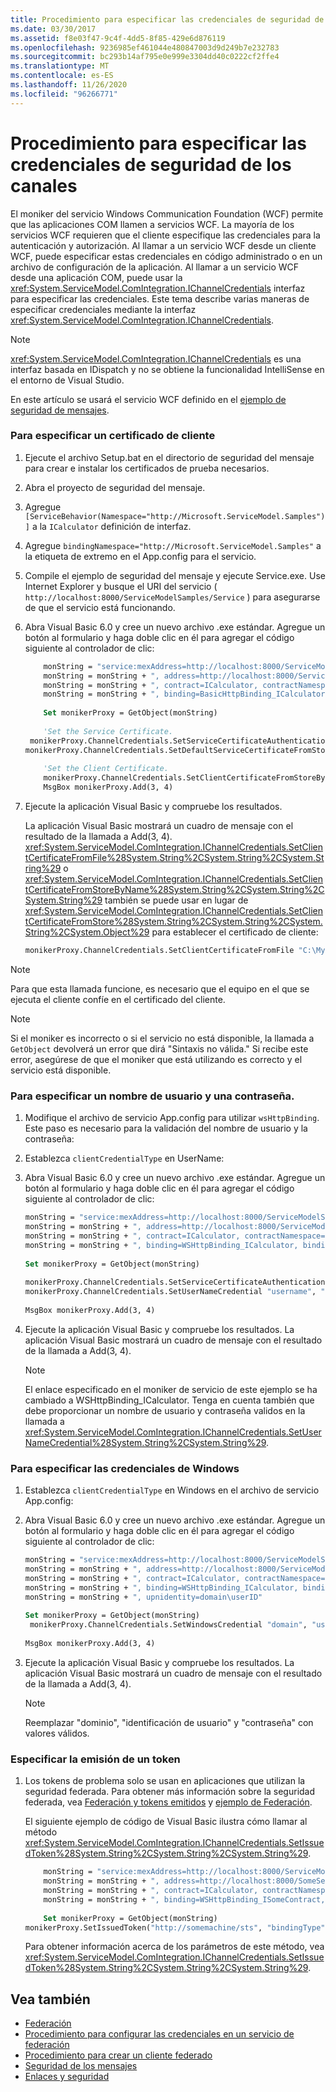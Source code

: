 ```yaml
---
title: Procedimiento para especificar las credenciales de seguridad de los canales
ms.date: 03/30/2017
ms.assetid: f8e03f47-9c4f-4dd5-8f85-429e6d876119
ms.openlocfilehash: 9236985ef461044e480847003d9d249b7e232783
ms.sourcegitcommit: bc293b14af795e0e999e3304dd40c0222cf2ffe4
ms.translationtype: MT
ms.contentlocale: es-ES
ms.lasthandoff: 11/26/2020
ms.locfileid: "96266771"
---
```

# <a name="how-to-specify-channel-security-credentials"></a>Procedimiento para especificar las credenciales de seguridad de los canales

El moniker del servicio Windows Communication Foundation (WCF) permite que las aplicaciones COM llamen a servicios WCF. La mayoría de los servicios WCF requieren que el cliente especifique las credenciales para la autenticación y autorización. Al llamar a un servicio WCF desde un cliente WCF, puede especificar estas credenciales en código administrado o en un archivo de configuración de la aplicación. Al llamar a un servicio WCF desde una aplicación COM, puede usar la <xref:System.ServiceModel.ComIntegration.IChannelCredentials> interfaz para especificar las credenciales. Este tema describe varias maneras de especificar credenciales mediante la interfaz <xref:System.ServiceModel.ComIntegration.IChannelCredentials>.  
  
> [!NOTE]
> <xref:System.ServiceModel.ComIntegration.IChannelCredentials> es una interfaz basada en IDispatch y no se obtiene la funcionalidad IntelliSense en el entorno de Visual Studio.  
  
 En este artículo se usará el servicio WCF definido en el [ejemplo de seguridad de mensajes](../samples/message-security-sample.md).  
  
### <a name="to-specify-a-client-certificate"></a>Para especificar un certificado de cliente  
  
1. Ejecute el archivo Setup.bat en el directorio de seguridad del mensaje para crear e instalar los certificados de prueba necesarios.  
  
2. Abra el proyecto de seguridad del mensaje.  
  
3. Agregue `[ServiceBehavior(Namespace="http://Microsoft.ServiceModel.Samples")]` a la `ICalculator` definición de interfaz.  
  
4. Agregue `bindingNamespace="http://Microsoft.ServiceModel.Samples"` a la etiqueta de extremo en el App.config para el servicio.  
  
5. Compile el ejemplo de seguridad del mensaje y ejecute Service.exe. Use Internet Explorer y busque el URI del servicio ( `http://localhost:8000/ServiceModelSamples/Service` ) para asegurarse de que el servicio está funcionando.  
  
6. Abra Visual Basic 6.0 y cree un nuevo archivo .exe estándar. Agregue un botón al formulario y haga doble clic en él para agregar el código siguiente al controlador de clic:  
  
    ```vb  
        monString = "service:mexAddress=http://localhost:8000/ServiceModelSamples/Service?wsdl"  
        monString = monString + ", address=http://localhost:8000/ServiceModelSamples/Service"  
        monString = monString + ", contract=ICalculator, contractNamespace=http://Microsoft.ServiceModel.Samples"  
        monString = monString + ", binding=BasicHttpBinding_ICalculator, bindingNamespace=http://Microsoft.ServiceModel.Samples"  
  
        Set monikerProxy = GetObject(monString)  
  
        'Set the Service Certificate.  
     monikerProxy.ChannelCredentials.SetServiceCertificateAuthentication "CurrentUser", "NoCheck", "PeerOrChainTrust"  
    monikerProxy.ChannelCredentials.SetDefaultServiceCertificateFromStore "CurrentUser", "TrustedPeople", "FindBySubjectName", "localhost"  
  
        'Set the Client Certificate.  
        monikerProxy.ChannelCredentials.SetClientCertificateFromStoreByName "CN=client.com", "CurrentUser", "My"  
        MsgBox monikerProxy.Add(3, 4)  
    ```  
  
7. Ejecute la aplicación Visual Basic y compruebe los resultados.  
  
     La aplicación Visual Basic mostrará un cuadro de mensaje con el resultado de la llamada a Add(3, 4). <xref:System.ServiceModel.ComIntegration.IChannelCredentials.SetClientCertificateFromFile%28System.String%2CSystem.String%2CSystem.String%29> o <xref:System.ServiceModel.ComIntegration.IChannelCredentials.SetClientCertificateFromStoreByName%28System.String%2CSystem.String%2CSystem.String%29> también se puede usar en lugar de <xref:System.ServiceModel.ComIntegration.IChannelCredentials.SetClientCertificateFromStore%28System.String%2CSystem.String%2CSystem.String%2CSystem.Object%29> para establecer el certificado de cliente:  
  
    ```vb  
    monikerProxy.ChannelCredentials.SetClientCertificateFromFile "C:\MyClientCert.pfx", "password", "DefaultKeySet"  
    ```  
  
> [!NOTE]
> Para que esta llamada funcione, es necesario que el equipo en el que se ejecuta el cliente confíe en el certificado del cliente.  
  
> [!NOTE]
> Si el moniker es incorrecto o si el servicio no está disponible, la llamada a `GetObject` devolverá un error que dirá "Sintaxis no válida." Si recibe este error, asegúrese de que el moniker que está utilizando es correcto y el servicio está disponible.  
  
### <a name="to-specify-user-name-and-password"></a>Para especificar un nombre de usuario y una contraseña.  
  
1. Modifique el archivo de servicio App.config para utilizar `wsHttpBinding`. Este paso es necesario para la validación del nombre de usuario y la contraseña:  

2. Establezca `clientCredentialType` en UserName:  

3. Abra Visual Basic 6.0 y cree un nuevo archivo .exe estándar. Agregue un botón al formulario y haga doble clic en él para agregar el código siguiente al controlador de clic:  
  
    ```vb
    monString = "service:mexAddress=http://localhost:8000/ServiceModelSamples/Service?wsdl"  
    monString = monString + ", address=http://localhost:8000/ServiceModelSamples/Service"  
    monString = monString + ", contract=ICalculator, contractNamespace=http://Microsoft.ServiceModel.Samples"  
    monString = monString + ", binding=WSHttpBinding_ICalculator, bindingNamespace=http://Microsoft.ServiceModel.Samples"  
  
    Set monikerProxy = GetObject(monString)  
  
    monikerProxy.ChannelCredentials.SetServiceCertificateAuthentication "CurrentUser", "NoCheck", "PeerOrChainTrust"  
    monikerProxy.ChannelCredentials.SetUserNameCredential "username", "password"  
  
    MsgBox monikerProxy.Add(3, 4)  
    ```  
  
4. Ejecute la aplicación Visual Basic y compruebe los resultados. La aplicación Visual Basic mostrará un cuadro de mensaje con el resultado de la llamada a Add(3, 4).  
  
    > [!NOTE]
    > El enlace especificado en el moniker de servicio de este ejemplo se ha cambiado a WSHttpBinding_ICalculator. Tenga en cuenta también que debe proporcionar un nombre de usuario y contraseña validos en la llamada a <xref:System.ServiceModel.ComIntegration.IChannelCredentials.SetUserNameCredential%28System.String%2CSystem.String%29>.  
  
### <a name="to-specify-windows-credentials"></a>Para especificar las credenciales de Windows  
  
1. Establezca `clientCredentialType` en Windows en el archivo de servicio App.config:  

2. Abra Visual Basic 6.0 y cree un nuevo archivo .exe estándar. Agregue un botón al formulario y haga doble clic en él para agregar el código siguiente al controlador de clic:  
  
    ```vb
    monString = "service:mexAddress=http://localhost:8000/ServiceModelSamples/Service?wsdl"  
    monString = monString + ", address=http://localhost:8000/ServiceModelSamples/Service"  
    monString = monString + ", contract=ICalculator, contractNamespace=http://Microsoft.ServiceModel.Samples"  
    monString = monString + ", binding=WSHttpBinding_ICalculator, bindingNamespace=http://Microsoft.ServiceModel.Samples"  
    monString = monString + ", upnidentity=domain\userID"  
  
    Set monikerProxy = GetObject(monString)  
     monikerProxy.ChannelCredentials.SetWindowsCredential "domain", "userID", "password", 1, True  
  
    MsgBox monikerProxy.Add(3, 4)  
    ```  
  
3. Ejecute la aplicación Visual Basic y compruebe los resultados. La aplicación Visual Basic mostrará un cuadro de mensaje con el resultado de la llamada a Add(3, 4).  
  
    > [!NOTE]
    > Reemplazar "dominio", "identificación de usuario" y "contraseña" con valores válidos.  
  
### <a name="to-specify-an-issue-token"></a>Especificar la emisión de un token  
  
1. Los tokens de problema solo se usan en aplicaciones que utilizan la seguridad federada. Para obtener más información sobre la seguridad federada, vea [Federación y tokens emitidos](federation-and-issued-tokens.md) y [ejemplo de Federación](../samples/federation-sample.md).  
  
     El siguiente ejemplo de código de Visual Basic ilustra cómo llamar al método <xref:System.ServiceModel.ComIntegration.IChannelCredentials.SetIssuedToken%28System.String%2CSystem.String%2CSystem.String%29>.  
  
    ```vb
        monString = "service:mexAddress=http://localhost:8000/ServiceModelSamples/Service?wsdl"  
        monString = monString + ", address=http://localhost:8000/SomeService/Service"  
        monString = monString + ", contract=ICalculator, contractNamespace=http://SomeService.Samples"  
        monString = monString + ", binding=WSHttpBinding_ISomeContract, bindingNamespace=http://SomeService.Samples"  
  
        Set monikerProxy = GetObject(monString)  
    monikerProxy.SetIssuedToken("http://somemachine/sts", "bindingType", "binding")  
    ```  
  
     Para obtener información acerca de los parámetros de este método, vea <xref:System.ServiceModel.ComIntegration.IChannelCredentials.SetIssuedToken%28System.String%2CSystem.String%2CSystem.String%29>.  
  
## <a name="see-also"></a>Vea también

- [Federación](federation.md)
- [Procedimiento para configurar las credenciales en un servicio de federación](how-to-configure-credentials-on-a-federation-service.md)
- [Procedimiento para crear un cliente federado](how-to-create-a-federated-client.md)
- [Seguridad de los mensajes](message-security-in-wcf.md)
- [Enlaces y seguridad](bindings-and-security.md)
